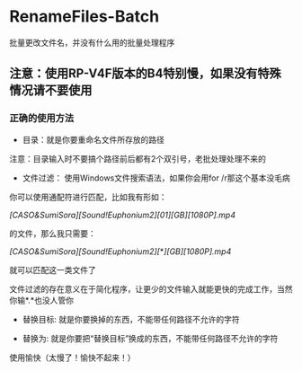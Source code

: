# RenameFiles-Batch
批量更改文件名，并没有什么用的批量处理程序

## 注意：使用RP-V4F版本的B4特别慢，如果没有特殊情况请不要使用

### 正确的使用方法

* 目录：就是你要重命名文件所存放的路径

注意：目录输入时不要搞个路径前后都有2个双引号，老批处理处理不来的

* 文件过滤： 使用Windows文件搜索语法，如果你会用for /r那这个基本没毛病

你可以使用通配符进行匹配，比如我有形如：

*[CASO&SumiSora][Sound!Euphonium2][01][GB][1080P].mp4*

的文件，那么我只需要：

*[CASO&SumiSora][Sound!Euphonium2][***][GB][1080P].mp4*

就可以匹配这一类文件了

文件过滤的存在意义在于简化程序，让更少的文件输入就能更快的完成工作，当然你输*.*也没人管你

* 替换目标: 就是你要换掉的东西，不能带任何路径不允许的字符

* 替换为: 就是你要把“替换目标”换成的东西，不能带任何路径不允许的字符

使用愉快（太慢了！愉快不起来！）
